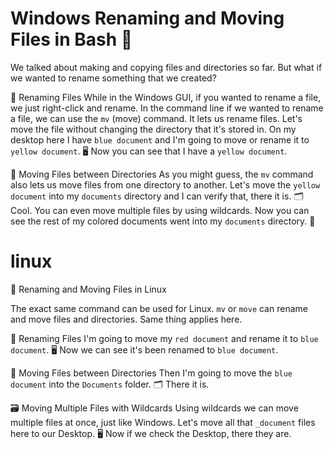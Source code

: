 # Windows Renaming and Moving Files in Bash 🔄 

We talked about making and copying files and directories so far. But what if we wanted to rename something that we created? 

💫 Renaming Files
While in the Windows GUI, if you wanted to rename a file, we just right-click and rename. In the command line if we wanted to rename a file, we can use the `mv` (move) command. It lets us rename files. Let's move the file without changing the directory that it's stored in. On my desktop here I have `blue document` and I'm going to move or rename it to `yellow document`. 🖥️ Now you can see that I have a `yellow document`.

📁 Moving Files between Directories
As you might guess, the `mv` command also lets us move files from one directory to another. Let's move the `yellow document` into my `documents` directory and I can verify that, there it is. 🗂️ Cool. You can even move multiple files by using wildcards. Now you can see the rest of my colored documents went into my `documents` directory. 📂

# linux

🐧 Renaming and Moving Files in Linux

The exact same command can be used for Linux. `mv` or `move` can rename and move files and directories. Same thing applies here.

💫 Renaming Files
I'm going to move my `red document` and rename it to `blue document`. 🖥️ Now we can see it's been renamed to `blue document`.

📁 Moving Files between Directories
Then I'm going to move the `blue document` into the `Documents` folder. 🗂️ There it is.

🗃️ Moving Multiple Files with Wildcards
Using wildcards we can move multiple files at once, just like Windows. Let's move all that `_document` files here to our Desktop. 🖥️ Now if we check the Desktop, there they are.